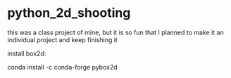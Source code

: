# python_2d_shooting
this was a class project of mine, but it is so fun that I planned to make it an individual project and keep finishing it

install box2d:

conda install -c conda-forge pybox2d

